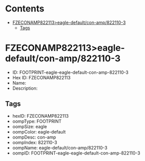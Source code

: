 



Contents
========

* [FZECONAMP822113>eagle-default/con-amp/822110-3](#fzeconamp822113eagle-defaultcon-amp822110-3)
	* [Tags](#tags)

# FZECONAMP822113>eagle-default/con-amp/822110-3

- ID: FOOTPRINT-eagle-eagle-default-con-amp-822110-3
- Hex ID: FZECONAMP822113
- Name: 
- Description: 

## Tags

- hexID: FZECONAMP822113
- oompType: FOOTPRINT
- oompSize: eagle
- oompColor: eagle-default
- oompDesc: con-amp
- oompIndex: 822110-3
- oompName: eagle-default/con-amp/822110-3
- oompID: FOOTPRINT-eagle-eagle-default-con-amp-822110-3
